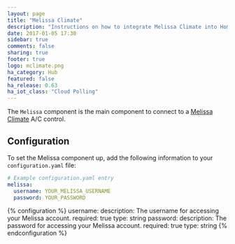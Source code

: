 ```yaml
---
layout: page
title: "Melissa Climate"
description: "Instructions on how to integrate Melissa Climate into Home Assistant."
date: 2017-01-05 17:30
sidebar: true
comments: false
sharing: true
footer: true
logo: mclimate.png
ha_category: Hub
featured: false
ha_release: 0.63
ha_iot_class: "Cloud Polling"
---
```


The `Melissa` component is the main component to connect to a [Melissa Climate](http://seemelissa.com/) A/C control.

## Configuration

To set the Melissa component up, add the following information to your `configuration.yaml` file:

```yaml
# Example configuration.yaml entry
melissa:
  username: YOUR_MELISSA_USERNAME
  password: YOUR_PASSWORD
```

{% configuration %}
  username:
    description: The username for accessing your Melissa account.
    required: true
    type: string
  password:
    description: The password for accessing your Melissa account.
    required: true
    type: string
{% endconfiguration %}
